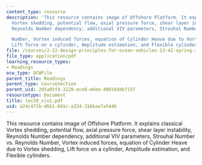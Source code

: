 ```yaml
---
content_type: resource
description: 'This resource contains image of Offshore Platform. It explains classical
  Vortex shedding, potential flow, axial pressure force, shear layer instability,
  Reynolds Number dependency, additional VIV parameters, Strouhal Number vs. Reynolds

  Number, Vortex induced forces, equation of Cylinder Heave due to Vortex shedding,
  Lift force on a cylinder, Amplitude estimation, and Flexible cylinders.'
file: /courses/2-22-design-principles-for-ocean-vehicles-13-42-spring-2005/a24c472bd661041ca324316bae7a5446_lec20_viv1.pdf
file_type: application/pdf
learning_resource_types:
- Readings
ocw_type: OCWFile
parent_title: Readings
parent_type: CourseSection
parent_uid: 205a85f4-3228-ece0-e6ee-40016dde715f
resourcetype: Document
title: lec20_viv1.pdf
uid: a24c472b-d661-041c-a324-316bae7a5446
---
```

This resource contains image of Offshore Platform. It explains classical Vortex shedding, potential flow, axial pressure force, shear layer instability, Reynolds Number dependency, additional VIV parameters, Strouhal Number vs. Reynolds
Number, Vortex induced forces, equation of Cylinder Heave due to Vortex shedding, Lift force on a cylinder, Amplitude estimation, and Flexible cylinders.

